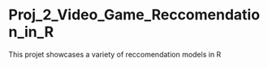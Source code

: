 # Proj_2_Video_Game_Reccomendation_in_R
 This projet showcases a variety of reccomendation models in R
